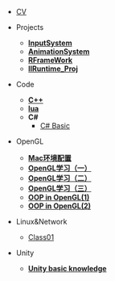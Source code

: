 <!-- docs/_sidebar.md -->

* [CV](/README.md)

* Projects
    * [**InputSystem**](/Proj/InputSystem/)
    * [**AnimationSystem**](/Proj/AnimationSystem/)
    * [**RFrameWork**](/Proj/RFrameWork/)
    * [**IlRuntime_Proj**](/Proj/ILR_FrameWork/)

* Code
    * [**C++**](/Code/C++/)
    * [**lua**](/Code/lua/)
    * **C#**
        * [C# Basic](/Code/CS/)
* OpenGL
    * [**Mac环境配置**](/Notes/OpenGL/SetEnvironment/)
    * [**OpenGL学习（一）**](/Notes/OpenGL/01/)
    * [**OpenGL学习（二）**](/Notes/OpenGL/02/)
    * [**OpenGL学习（三）**](/Notes/OpenGL/03/)
    * [**OOP in OpenGL(1)**](/Notes/OpenGL/04/)
    * [**OOP in OpenGL(2)**](/Notes/OpenGL/05/)

* Linux&Network
    * [Class01](/Notes/Linux%20and%20Network/Class01/)

* Unity
    * [**Unity basic knowledge**]()

